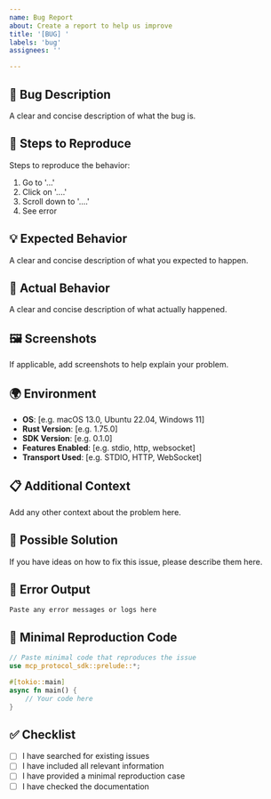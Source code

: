 ```yaml
---
name: Bug Report
about: Create a report to help us improve
title: '[BUG] '
labels: 'bug'
assignees: ''

---
```


## 🐛 Bug Description
A clear and concise description of what the bug is.

## 🔬 Steps to Reproduce
Steps to reproduce the behavior:
1. Go to '...'
2. Click on '....'
3. Scroll down to '....'
4. See error

## 💡 Expected Behavior
A clear and concise description of what you expected to happen.

## 📱 Actual Behavior
A clear and concise description of what actually happened.

## 🖼️ Screenshots
If applicable, add screenshots to help explain your problem.

## 🌍 Environment
- **OS**: [e.g. macOS 13.0, Ubuntu 22.04, Windows 11]
- **Rust Version**: [e.g. 1.75.0]
- **SDK Version**: [e.g. 0.1.0]
- **Features Enabled**: [e.g. stdio, http, websocket]
- **Transport Used**: [e.g. STDIO, HTTP, WebSocket]

## 📋 Additional Context
Add any other context about the problem here.

## 🔧 Possible Solution
If you have ideas on how to fix this issue, please describe them here.

## 📝 Error Output
```
Paste any error messages or logs here
```

## 🧪 Minimal Reproduction Code
```rust
// Paste minimal code that reproduces the issue
use mcp_protocol_sdk::prelude::*;

#[tokio::main]
async fn main() {
    // Your code here
}
```

## ✅ Checklist
- [ ] I have searched for existing issues
- [ ] I have included all relevant information
- [ ] I have provided a minimal reproduction case
- [ ] I have checked the documentation
